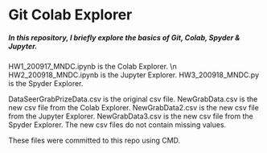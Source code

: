 # Git Colab Explorer
##### In this repository, I briefly explore the basics of Git, Colab, Spyder & Jupyter.

HW1_200917_MNDC.ipynb is the Colab Explorer. \n
HW2_200918_MNDC.ipynb is the Jupyter Explorer.
HW3_200918_MNDC.py is the Spyder Explorer.

DataSeerGrabPrizeData.csv is the original csv file.
NewGrabData.csv is the new csv file from the Colab Explorer.
NewGrabData2.csv is the new csv file from the Jupyter Explorer.
NewGrabData3.csv is the new csv file from the Spyder Explorer.
The new csv files do not contain missing values.

These files were committed to this repo using CMD.
